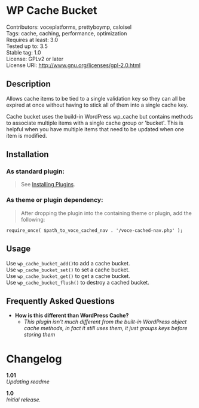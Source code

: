 WP Cache Bucket
=================
Contributors: voceplatforms, prettyboymp, csloisel  
Tags: cache, caching, performance, optimization  
Requires at least: 3.0  
Tested up to: 3.5  
Stable tag: 1.0  
License: GPLv2 or later  
License URI: http://www.gnu.org/licenses/gpl-2.0.html

## Description
Allows cache items to be tied to a single validation key so they can all be expired at once without having to stick all of them into a single cache key.

Cache bucket uses the build-in WordPress wp_cache but contains methods to associate multiple items with a single cache group or 'bucket'. This is helpful when you have multiple items that need to be updated when one item is modified.

## Installation

### As standard plugin:
> See [Installing Plugins](http://codex.wordpress.org/Managing_Plugins#Installing_Plugins).

### As theme or plugin dependency:
> After dropping the plugin into the containing theme or plugin, add the following:

    require_once( $path_to_voce_cached_nav . '/voce-cached-nav.php' );

## Usage
Use ```wp_cache_bucket_add()```to add a cache bucket.  
Use ```wp_cache_bucket_set()``` to set a cache bucket.  
Use ```wp_cache_bucket_get()``` to get a cache bucket.  
Use ```wp_cache_bucket_flush()``` to destroy a cached bucket.  

## Frequently Asked Questions

* **How is this different than WordPress Cache?**
  * *This plugin isn't much different from the built-in WordPress object cache methods, in fact it still uses them, it just groups keys before storing them*

# Changelog
**1.01**  
*Updating readme*  

**1.0**  
*Initial release.*  
